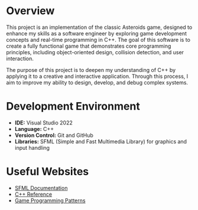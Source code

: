 # Overview

This project is an implementation of the classic Asteroids game, designed to enhance my skills as a software engineer by exploring game development concepts and real-time programming in C++. The goal of this software is to create a fully functional game that demonstrates core programming principles, including object-oriented design, collision detection, and user interaction.

The purpose of this project is to deepen my understanding of C++ by applying it to a creative and interactive application. Through this process, I aim to improve my ability to design, develop, and debug complex systems. 

# Development Environment

- **IDE:** Visual Studio 2022
- **Language:** C++
- **Version Control:** Git and GitHub
- **Libraries:** SFML (Simple and Fast Multimedia Library) for graphics and input handling

# Useful Websites

* [SFML Documentation](https://www.sfml-dev.org/documentation/)
* [C++ Reference](https://en.cppreference.com/)
* [Game Programming Patterns](https://gameprogrammingpatterns.com/)
